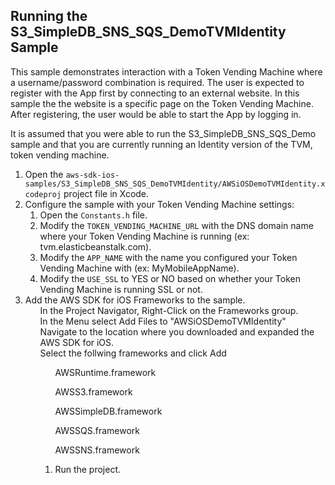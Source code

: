 <html>
<body>
<h2>Running the S3_SimpleDB_SNS_SQS_DemoTVMIdentity Sample</h2>
<p>This sample demonstrates interaction with a Token Vending Machine where a username/password combination is required.
The user is expected to register with the App first by connecting to  an external website.  In this sample the the website is a specific page on the 
Token Vending Machine.  After registering, the user would be able to start the App by logging in.</p>
<p>It is assumed that you were able to run the S3_SimpleDB_SNS_SQS_Demo sample and that you are currently running an Identity version of the TVM, token vending machine.</p>
<ol>
  <li>Open the <code>aws-sdk-ios-samples/S3_SimpleDB_SNS_SQS_DemoTVMIdentity/AWSiOSDemoTVMIdentity.xcodeproj</code> project file in Xcode. </li>
  <li>Configure the sample with your Token Vending Machine settings:
    <ol>
      <li>Open the <code>Constants.h</code> file. </li>
      <li>Modify the <code>TOKEN_VENDING_MACHINE_URL</code> with the DNS domain name where your Token Vending Machine is running (ex: tvm.elasticbeanstalk.com).</li>
      <li>Modify the <code>APP_NAME</code> with the name you configured your Token Vending Machine with (ex: MyMobileAppName).</li>
      <li>Modify the <code>USE_SSL</code> to YES or NO based on whether your Token Vending Machine is running SSL or not.</li>
    </ol>
  </li>
  <li>Add the AWS SDK for iOS Frameworks to the sample.
    <ol>In the Project Navigator, Right-Click on the Frameworks group.</ol>
    <ol>In the Menu select Add Files to "AWSiOSDemoTVMIdentity"</ol>
    <ol>Navigate to the location where you downloaded and expanded the AWS SDK for iOS.</ol>
    <ol>Select the follwing frameworks and click Add
      <ol>AWSRuntime.framework</ol>
      <ol>AWSS3.framework</ol>
      <ol>AWSSimpleDB.framework</ol>
      <ol>AWSSQS.framework</ol>
      <ol>AWSSNS.framework</ol>
    <ol>
  </li>  
  <li>Run the project.</li>
</ol>
</body>
</html>
